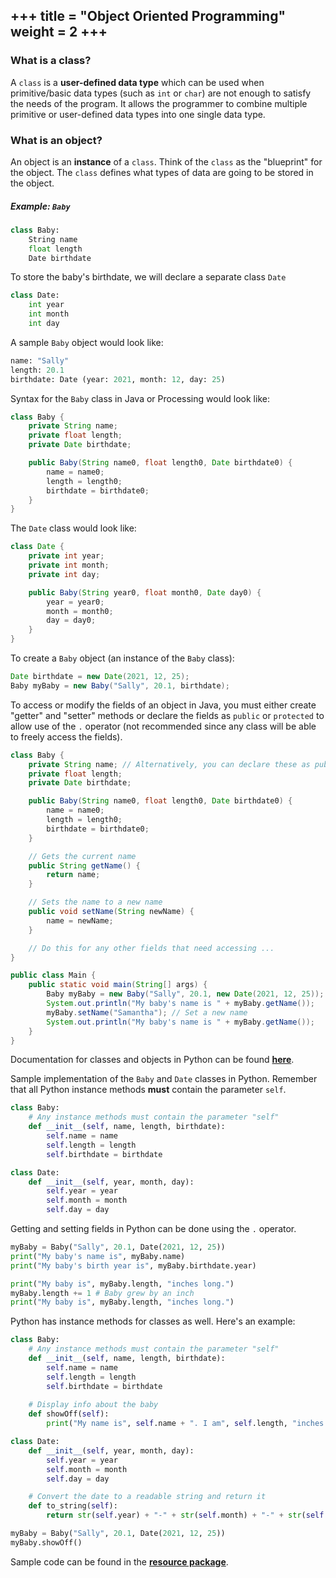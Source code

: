 +++
title = "Object Oriented Programming"
weight = 2
+++
---

### What is a class?
A `class` is a **user-defined data type** which can be used when primitive/basic data types (such as `int` or `char`) are not enough to satisfy the needs of the program. It allows the programmer to combine multiple primitive or user-defined data types into one single data type.

### What is an object?
An object is an **instance** of a `class`. Think of the `class` as the "blueprint" for the object. The `class` defines what types of data are going to be stored in the object.

##### Example: `Baby`
```python
class Baby:
    String name
    float length
    Date birthdate
```
To store the baby's birthdate, we will declare a separate class `Date`
```python
class Date:
    int year
    int month
    int day
```

A sample `Baby` object would look like:
```python
name: "Sally"
length: 20.1
birthdate: Date (year: 2021, month: 12, day: 25)
```

Syntax for the `Baby` class in Java or Processing would look like:
```java
class Baby {
    private String name;
    private float length;
    private Date birthdate;

    public Baby(String name0, float length0, Date birthdate0) {
        name = name0;
        length = length0;
        birthdate = birthdate0;
    }
}
```
The `Date` class would look like:
```java
class Date {
    private int year;
    private int month;
    private int day;

    public Baby(String year0, float month0, Date day0) {
        year = year0;
        month = month0;
        day = day0;
    }
}
```

To create a `Baby` object (an instance of the `Baby` class):
```java
Date birthdate = new Date(2021, 12, 25);
Baby myBaby = new Baby("Sally", 20.1, birthdate);
```

To access or modify the fields of an object in Java, you must either create "getter" and "setter" methods or declare the fields as `public` or `protected` to allow use of the `.` operator (not recommended since any class will be able to freely access the fields).
```java
class Baby {
    private String name; // Alternatively, you can declare these as public/protected instead of private
    private float length;
    private Date birthdate;

    public Baby(String name0, float length0, Date birthdate0) {
        name = name0;
        length = length0;
        birthdate = birthdate0;
    }

    // Gets the current name
    public String getName() {
        return name;
    }

    // Sets the name to a new name
    public void setName(String newName) {
        name = newName;
    }

    // Do this for any other fields that need accessing ...
}

public class Main {
    public static void main(String[] args) {
        Baby myBaby = new Baby("Sally", 20.1, new Date(2021, 12, 25));
        System.out.println("My baby's name is " + myBaby.getName());
        myBaby.setName("Samantha"); // Set a new name
        System.out.println("My baby's name is " + myBaby.getName());
    }
}
```

Documentation for classes and objects in Python can be found **<a href="https://docs.python.org/3/tutorial/classes.html#class-and-instance-variables">here</a>**.

Sample implementation of the `Baby` and `Date` classes in Python. Remember that all Python instance methods **must** contain the parameter `self`.
```python
class Baby:
    # Any instance methods must contain the parameter "self"
    def __init__(self, name, length, birthdate):
        self.name = name
        self.length = length
        self.birthdate = birthdate

class Date:
    def __init__(self, year, month, day):
        self.year = year
        self.month = month
        self.day = day
```

Getting and setting fields in Python can be done using the `.` operator.
```python
myBaby = Baby("Sally", 20.1, Date(2021, 12, 25))
print("My baby's name is", myBaby.name)
print("My baby's birth year is", myBaby.birthdate.year)

print("My baby is", myBaby.length, "inches long.")
myBaby.length += 1 # Baby grew by an inch
print("My baby is", myBaby.length, "inches long.")
```

Python has instance methods for classes as well. Here's an example:
```python
class Baby:
    # Any instance methods must contain the parameter "self"
    def __init__(self, name, length, birthdate):
        self.name = name
        self.length = length
        self.birthdate = birthdate
    
    # Display info about the baby
    def showOff(self):
        print("My name is", self.name + ". I am", self.length, "inches long, and I was born on", self.birthdate.to_string())

class Date:
    def __init__(self, year, month, day):
        self.year = year
        self.month = month
        self.day = day

    # Convert the date to a readable string and return it
    def to_string(self):
        return str(self.year) + "-" + str(self.month) + "-" + str(self.day)

myBaby = Baby("Sally", 20.1, Date(2021, 12, 25))
myBaby.showOff()
```

Sample code can be found in the **[resource package](/game-jam/resources/tetris-workshop/_index.files/Tetris%20Workshop.zip)**.
